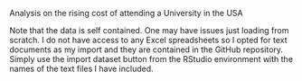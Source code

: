 Analysis on the rising cost of attending a University in the USA


Note that the data is self contained. One may have issues just loading from scratch. I do not have access to any Excel spreadsheets so I opted for text documents as my import and they are contained in the GitHub repository. Simply use the import dataset button from the RStudio environment with the names of the text files I have included.

